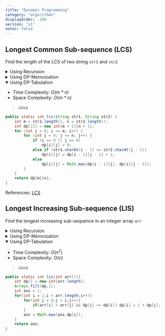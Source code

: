 ```yaml
---
title: "Dynamic Programming"
category: "algorithms"
displayOrder: -100
version: "v1"
notoc: false
---
```


## Longest Common Sub-sequence (LCS)
Find the length of the LCS of two string `str1` and `str2`

<details>
<Summary>Using Recursion</Summary>

- Time Complexity: *O(2<sup>n</sup>)*
- Space Complexity: *O(1)*

> Java

```java
public static int lcs(String str1, String str2, int m, int n) {
    if (m == 0 || n == 0)
        return 0;

    if (str1.charAt(m - 1) == str2.charAt(n - 1))
        return 1 + lcs(str1, str2, m - 1, n - 1);

    return Math.max(lcs(str1, str2, m, n - 1), lcs(str1, str2, m - 1, n));
}
```
</details>

<details>
<Summary>Using DP-Memoization</Summary>

- Time Complexity: *O(m * n)*
- Space Complexity: *O(m * n)*

> Java

```java
public static int lcs(String str1, String str2, int m, int n,int dp[][]) {
    if (m == 0 || n == 0)
        return 0;

    if (dp[m][n] != -1)
        return dp[m][n];

    if (str1.charAt(m - 1) == str2.charAt(n - 1))
        return dp[m][n] = 1 + lcs(str1, str2, m - 1, n - 1,dp);

    return dp[m][n] = Math.max(lcs(str1, str2, m, n - 1,dp), lcs(str1, str2, m - 1, n,dp));
}
```
</details>

<details open>
<Summary>Using DP-Tabulation</Summary>

- Time Complexity: *O(m * n)*
- Space Complexity: *O(m * n)*

> Java

```java
public static int lcs(String str1, String str2) {
    int m = str1.length(), n = str2.length();
    int dp[][] = new int[m + 1][n + 1];
    for (int i = 0; i <= m; i++) {
        for (int j = 0; j <= n; j++) {
            if (i == 0 || j == 0)
                dp[i][j] = 0;
            else if (str1.charAt(i - 1) == str2.charAt(j - 1))
                dp[i][j] = dp[i - 1][j - 1] + 1;
            else
                dp[i][j] = Math.max(dp[i - 1][j], dp[i][j - 1]);
        }
    }
    return dp[m][n];
}
```
</details>

References: [LCS](https://www.geeksforgeeks.org/longest-common-subsequence-dp-4/)

## Longest Increasing Sub-sequence (LIS)
Find the longest increasing sub-sequence in an integer array `arr`

<details>
<Summary>Using Recursion</Summary>

- Time Complexity: *O(2<sup>n</sup>)*
- Space Complexity: *O(1)*

> Java

```java
public class Solution 
{
    private static int ans;
    private static int helper(int arr[],int n){
        if(n == 0) return 1;
        int meh = 1;
        for(int i = 0;i < n;i++){
            int res = helper(arr,i);
            if(arr[n] > arr[i] && res >= meh) meh = 1 + res;
        }
        ans = Math.max(ans,meh);
        return meh;
    }
    public static int lis(int arr[]){
        ans = 1;
        helper(arr,arr.length - 1);
        return ans;
    }
}
```
</details>

<details>
<Summary>Using DP-Memoization</Summary>

- Time Complexity: *O(n<sup>2</sup>)*
- Space Complexity: *O(n)*

> Java

```java
public class Solution 
{
    private static int ans;
    private static int helper(int arr[],int n,int dp[]){
        if(dp[n] != 1) return dp[n];
        for(int i = 0;i < n;i++){
            int res = helper(arr,i,dp);
            if(arr[n] > arr[i] && res >= dp[n]) dp[n] = 1 + res;
        }
        ans = Math.max(ans,dp[n]);
        return dp[n];
    }
    public static int lis(int arr[]){
        int dp[] = new int[arr.length];
        Arrays.fill(dp,1);
        ans = 1;
        helper(arr,arr.length - 1,dp);
        return ans;
    }
}
```
</details>

<details open>
<Summary>Using DP-Tabulation</Summary>

- Time Complexity: *O(n<sup>2</sup>)*
- Space Complexity: *O(n)*

> Java

```java
public static int lis(int arr[]){
    int dp[] = new int[arr.length];
    Arrays.fill(dp,1);
    int ans = 1;
    for(int i = 1;i < arr.length;i++){
        for(int j = 0;j < i;j++){
            if(arr[i] > arr[j] && dp[j] >= dp[i]) dp[i] = 1 + dp[j];
        }
        ans = Math.max(ans,dp[i]);
    }
    return ans;
}
```
</details>
